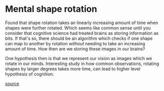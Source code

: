 # Mental shape rotation

Found that shape rotation takes an linearly increasing amount of time when shapes were further rotated. Which seems like common sense until you consider that cognitive science had treated brains as storing information as bits. If that's so, there should be an algorithm which checks if one shape can map to another by rotation *without* needing to take an increasing amount of time. How then are we storing these images in our brains?

One hypothesis then is that we represent our vision as images which we rotate in our minds. Interesting study in how common observations, rotating shapes by larger degrees takes more time, can lead to higher level hypothesis of cognition.

[source](https://doi.org/10.1126%2Fscience.171.3972.701)
